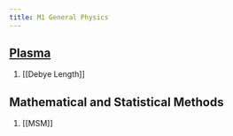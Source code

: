 ```yaml
---
title: M1 General Physics
---
```

## [Plasma](content/plasma)
1.  [[Debye Length]]
## Mathematical and Statistical Methods
1. [[MSM]]

